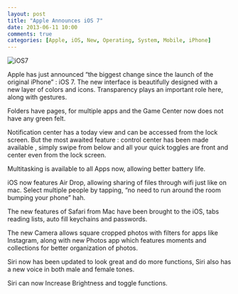 ```yaml
---
layout: post
title: "Apple Announces iOS 7"
date: 2013-06-11 10:00
comments: true
categories: [Apple, iOS, New, Operating, System, Mobile, iPhone]
---
```


<img src="http://media.idownloadblog.com/wp-content/uploads/2013/05/iOS-7-concept-Simply-Zesty.jpg" alt="iOS7" />

Apple has just announced “the biggest change since the launch of the original iPhone” : iOS 7. The new interface is beautifully designed with a new layer of colors and icons. Transparency plays an important role here, along with gestures.<!-- more -->

Folders have pages, for multiple apps and the Game Center now does not have any green felt.

Notification center has a today view and can be accessed from the lock screen. But the most awaited feature : control center has been made available , simply swipe from below and all your quick toggles are front and center even from the lock screen.

Multitasking is available to all Apps now, allowing better battery life.

iOS now features Air Drop, allowing sharing of files through wifi just like on mac.  Select multiple people by tapping, “no need to run around the room bumping your phone” hah.

The new features of Safari from Mac have been brought to the iOS, tabs reading lists, auto fill keychains and passwords.

The new Camera allows square cropped photos with filters for apps like Instagram, along with new Photos app which features moments and collections for better organization of photos.

Siri now has been updated to look great and do more functions, Siri also has a new voice in both male and female tones. 

Siri can now Increase Brightness and toggle functions.
